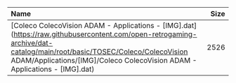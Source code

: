 |Name|Size|
|:---|---:|
|[Coleco ColecoVision ADAM - Applications - [IMG].dat](https://raw.githubusercontent.com/open-retrogaming-archive/dat-catalog/main/root/basic/TOSEC/Coleco/ColecoVision ADAM/Applications/[IMG]/Coleco ColecoVision ADAM - Applications - [IMG].dat)|2526|
